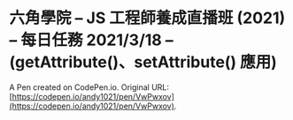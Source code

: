 # 六角學院 – JS 工程師養成直播班 (2021) – 每日任務 2021/3/18 – (getAttribute()、setAttribute() 應用)

A Pen created on CodePen.io. Original URL: [https://codepen.io/andy1021/pen/VwPwxov](https://codepen.io/andy1021/pen/VwPwxov).



